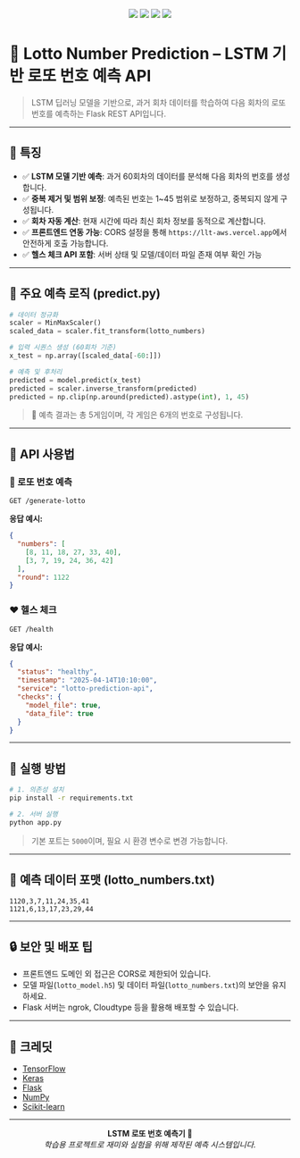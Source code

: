 
<p align="center">
  <img src="https://img.shields.io/badge/Python-3.10-blue?logo=python" />
  <img src="https://img.shields.io/badge/Flask-API-lightgrey?logo=flask" />
  <img src="https://img.shields.io/badge/LSTM-Prediction-orange?logo=tensorflow" />
  <img src="https://img.shields.io/badge/DeepLearning-Keras-red?logo=keras" />
</p>

# 🎯 Lotto Number Prediction – LSTM 기반 로또 번호 예측 API

> LSTM 딥러닝 모델을 기반으로, 과거 회차 데이터를 학습하여 다음 회차의 로또 번호를 예측하는 Flask REST API입니다.

---

## 🌟 특징

- ✅ **LSTM 모델 기반 예측**: 과거 60회차의 데이터를 분석해 다음 회차의 번호를 생성합니다.
- ✅ **중복 제거 및 범위 보정**: 예측된 번호는 1~45 범위로 보정하고, 중복되지 않게 구성됩니다.
- ✅ **회차 자동 계산**: 현재 시간에 따라 최신 회차 정보를 동적으로 계산합니다.
- ✅ **프론트엔드 연동 가능**: CORS 설정을 통해 `https://llt-aws.vercel.app`에서 안전하게 호출 가능합니다.
- ✅ **헬스 체크 API 포함**: 서버 상태 및 모델/데이터 파일 존재 여부 확인 가능

---

## 🧠 주요 예측 로직 (predict.py)

```python
# 데이터 정규화
scaler = MinMaxScaler()
scaled_data = scaler.fit_transform(lotto_numbers)

# 입력 시퀀스 생성 (60회차 기준)
x_test = np.array([scaled_data[-60:]])

# 예측 및 후처리
predicted = model.predict(x_test)
predicted = scaler.inverse_transform(predicted)
predicted = np.clip(np.around(predicted).astype(int), 1, 45)
```

> 🎲 예측 결과는 총 5게임이며, 각 게임은 6개의 번호로 구성됩니다.

---

## 🔌 API 사용법

### 🎯 로또 번호 예측
```
GET /generate-lotto
```

**응답 예시:**
```json
{
  "numbers": [
    [8, 11, 18, 27, 33, 40],
    [3, 7, 19, 24, 36, 42]
  ],
  "round": 1122
}
```

### ❤️ 헬스 체크
```
GET /health
```

**응답 예시:**
```json
{
  "status": "healthy",
  "timestamp": "2025-04-14T10:10:00",
  "service": "lotto-prediction-api",
  "checks": {
    "model_file": true,
    "data_file": true
  }
}
```

---

## 🚀 실행 방법

```bash
# 1. 의존성 설치
pip install -r requirements.txt

# 2. 서버 실행
python app.py
```

> 기본 포트는 `5000`이며, 필요 시 환경 변수로 변경 가능합니다.

---

## 📌 예측 데이터 포맷 (lotto_numbers.txt)

```
1120,3,7,11,24,35,41
1121,6,13,17,23,29,44
```

---

## 🔒 보안 및 배포 팁

- 프론트엔드 도메인 외 접근은 CORS로 제한되어 있습니다.
- 모델 파일(`lotto_model.h5`) 및 데이터 파일(`lotto_numbers.txt`)의 보안을 유지하세요.
- Flask 서버는 ngrok, Cloudtype 등을 활용해 배포할 수 있습니다.

---

## 🙌 크레딧

- [TensorFlow](https://www.tensorflow.org/)
- [Keras](https://keras.io/)
- [Flask](https://flask.palletsprojects.com/)
- [NumPy](https://numpy.org/)
- [Scikit-learn](https://scikit-learn.org/)

---

<p align="center">
  <b>LSTM 로또 번호 예측기 🎲</b><br/>
  <em>학습용 프로젝트로 재미와 실험을 위해 제작된 예측 시스템입니다.</em>
</p>
